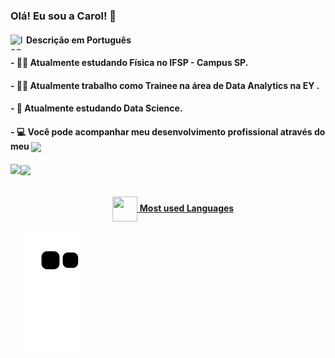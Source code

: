 ### Olá! Eu sou a Carol! 👋
<div>
  <img src="https://images.emojiterra.com/twitter/512px/1f1e7-1f1f7.png" alt="logo-brazil"  width="25" height="25" align="left">
  <h4>Descrição em Português</h4>
</div>
<div align="left">
  <h4>- 👨‍🎓 Atualmente estudando Física no IFSP - Campus SP.</h4>
  <h4>- 👨‍💼 Atualmente trabalho como Trainee na área de Data Analytics na EY .</h4>
  <h4>- 📖 Atualmente estudando Data Science.</h4>
  <h4>- 💻 Você pode acompanhar meu desenvolvimento profissional através do meu <a href="https://www.linkedin.com/in/caroline-martins-lovato-045788b7/" target="_blank"><img src="https://img.shields.io/badge/-LinkedIn-%230077B5?style=for-the-badge&logo=linkedin&logoColor=white" target="_blank" align="center"></a> 
  </h4>
</div>



<div>
  <a href="https://github.com/carolinelovato">
  <img height="180em" align="left" src="https://github-readme-stats.vercel.app/api?username=carolinelovato&show_icons=true&theme=dark&include_all_commits=true&count_private=true"/>
  <img height="180em" align="center" src="https://github-readme-stats.vercel.app/api/top-langs/?username=carolinelovatolayout=compat&langs_count=16&theme=dark"/>
</div>
  <br>
<div align="center" style="display: inline_block"><br>
  
  <img align="center" height="40" width="40" src="https://img.icons8.com/color/48/000000/python--v1.png"/>
    <b>Most used Languages</b>
</div>
  
<div>
 
  ![Snake animation](https://github.com/Gabriel0598/Gabriel0598/blob/output/github-contribution-grid-snake.svg)
 
</div>
